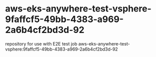 # aws-eks-anywhere-test-vsphere-9faffcf5-49bb-4383-a969-2a6b4cf2bd3d-92
repository for use with E2E test job aws-eks-anywhere-test-vsphere:9faffcf5-49bb-4383-a969-2a6b4cf2bd3d-92
